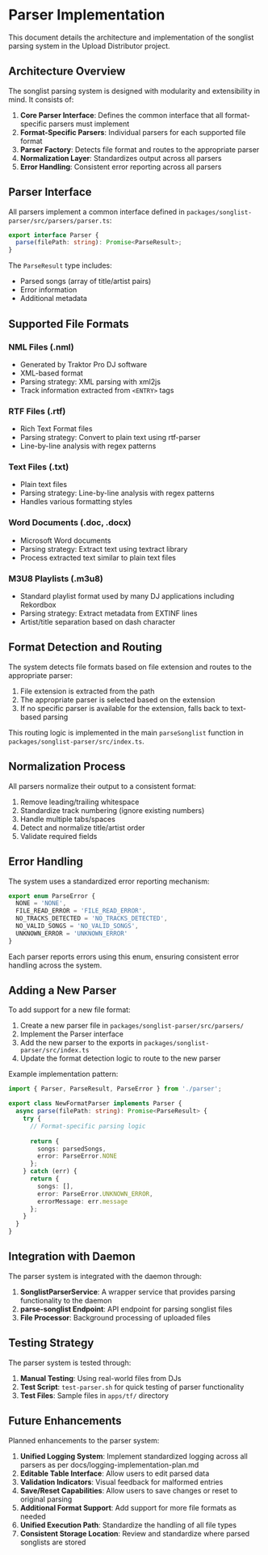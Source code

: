 # Parser Implementation

This document details the architecture and implementation of the songlist parsing system in the Upload Distributor project.

## Architecture Overview

The songlist parsing system is designed with modularity and extensibility in mind. It consists of:

1. **Core Parser Interface**: Defines the common interface that all format-specific parsers must implement
2. **Format-Specific Parsers**: Individual parsers for each supported file format
3. **Parser Factory**: Detects file format and routes to the appropriate parser
4. **Normalization Layer**: Standardizes output across all parsers
5. **Error Handling**: Consistent error reporting across all parsers

## Parser Interface

All parsers implement a common interface defined in `packages/songlist-parser/src/parsers/parser.ts`:

```typescript
export interface Parser {
  parse(filePath: string): Promise<ParseResult>;
}
```

The `ParseResult` type includes:
- Parsed songs (array of title/artist pairs)
- Error information
- Additional metadata

## Supported File Formats

### NML Files (.nml)
- Generated by Traktor Pro DJ software
- XML-based format
- Parsing strategy: XML parsing with xml2js
- Track information extracted from `<ENTRY>` tags

### RTF Files (.rtf)
- Rich Text Format files
- Parsing strategy: Convert to plain text using rtf-parser
- Line-by-line analysis with regex patterns

### Text Files (.txt)
- Plain text files
- Parsing strategy: Line-by-line analysis with regex patterns
- Handles various formatting styles

### Word Documents (.doc, .docx)
- Microsoft Word documents
- Parsing strategy: Extract text using textract library
- Process extracted text similar to plain text files

### M3U8 Playlists (.m3u8)
- Standard playlist format used by many DJ applications including Rekordbox
- Parsing strategy: Extract metadata from EXTINF lines
- Artist/title separation based on dash character

## Format Detection and Routing

The system detects file formats based on file extension and routes to the appropriate parser:

1. File extension is extracted from the path
2. The appropriate parser is selected based on the extension
3. If no specific parser is available for the extension, falls back to text-based parsing

This routing logic is implemented in the main `parseSonglist` function in `packages/songlist-parser/src/index.ts`.

## Normalization Process

All parsers normalize their output to a consistent format:

1. Remove leading/trailing whitespace
2. Standardize track numbering (ignore existing numbers)
3. Handle multiple tabs/spaces
4. Detect and normalize title/artist order
5. Validate required fields

## Error Handling

The system uses a standardized error reporting mechanism:

```typescript
export enum ParseError {
  NONE = 'NONE',
  FILE_READ_ERROR = 'FILE_READ_ERROR',
  NO_TRACKS_DETECTED = 'NO_TRACKS_DETECTED',
  NO_VALID_SONGS = 'NO_VALID_SONGS',
  UNKNOWN_ERROR = 'UNKNOWN_ERROR'
}
```

Each parser reports errors using this enum, ensuring consistent error handling across the system.

## Adding a New Parser

To add support for a new file format:

1. Create a new parser file in `packages/songlist-parser/src/parsers/`
2. Implement the Parser interface
3. Add the new parser to the exports in `packages/songlist-parser/src/index.ts`
4. Update the format detection logic to route to the new parser

Example implementation pattern:

```typescript
import { Parser, ParseResult, ParseError } from './parser';

export class NewFormatParser implements Parser {
  async parse(filePath: string): Promise<ParseResult> {
    try {
      // Format-specific parsing logic
      
      return {
        songs: parsedSongs,
        error: ParseError.NONE
      };
    } catch (err) {
      return {
        songs: [],
        error: ParseError.UNKNOWN_ERROR,
        errorMessage: err.message
      };
    }
  }
}
```

## Integration with Daemon

The parser system is integrated with the daemon through:

1. **SonglistParserService**: A wrapper service that provides parsing functionality to the daemon
2. **parse-songlist Endpoint**: API endpoint for parsing songlist files
3. **File Processor**: Background processing of uploaded files

## Testing Strategy

The parser system is tested through:

1. **Manual Testing**: Using real-world files from DJs
2. **Test Script**: `test-parser.sh` for quick testing of parser functionality
3. **Test Files**: Sample files in `apps/tf/` directory

## Future Enhancements

Planned enhancements to the parser system:

1. **Unified Logging System**: Implement standardized logging across all parsers as per docs/logging-implementation-plan.md
2. **Editable Table Interface**: Allow users to edit parsed data
3. **Validation Indicators**: Visual feedback for malformed entries
4. **Save/Reset Capabilities**: Allow users to save changes or reset to original parsing
5. **Additional Format Support**: Add support for more file formats as needed
6. **Unified Execution Path**: Standardize the handling of all file types
7. **Consistent Storage Location**: Review and standardize where parsed songlists are stored
